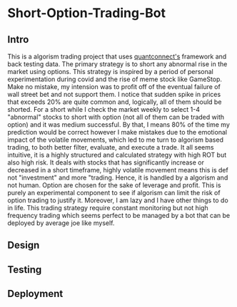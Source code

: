# Short-Option-Trading-Bot

## Intro
This is a algorism trading project that uses [quantconnect's](https://github.com/QuantConnect) framework and back testing data. The primary strategy is to short any abnormal rise in the market using options. This strategy is inspired by a period of personal experimentation during covid and the rise of meme stock like GameStop. Make no mistake, my intension was to profit off of the eventual failure of wall street bet and not support them. 
I notice that sudden spike in prices that exceeds 20% are quite common and, logically, all of them should be shorted. For a short while I check the market weekly to select 1-4 "abnormal" stocks to short with option (not all of them can be traded with option) and it was medium successful. By that, I means 80% of the time my prediction would be correct however I make mistakes due to the emotional impact of the volatile movements, which led to me turn to algorism based trading, to both better filter, evaluate, and execute a trade. It all seems intuitive, it is a highly structured and calculated strategy with high ROT but also high risk. It deals with stocks that has significantly increase or decreased in a short timeframe, highly volatile movement means this is def not "investment" and more "trading. Hence, it is handled by a algorism and not human. 
Option are chosen for the sake of leverage and profit. This is purely an experimental component to see if algorism can limit the risk of option trading to justify it. Moreover, I am lazy and I have other things to do in life. This trading strategy require constant monitoring but not high frequency trading which seems perfect to be managed by a bot that can be deployed by average joe like myself. 

## Design 

## Testing 

## Deployment 

